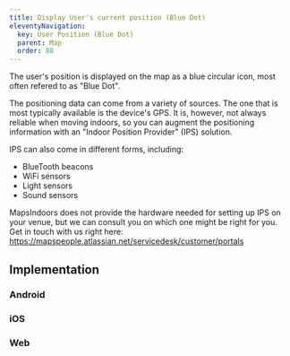 ```yaml
---
title: Display User's current position (Blue Dot)
eleventyNavigation:
  key: User Position (Blue Dot)
  parent: Map
  order: 80
---
```


The user's position is displayed on the map as a blue circular icon, most often refered to as "Blue Dot".

The positioning data can come from a variety of sources. The one that is most typically available is the device's GPS. It is, however, not always reliable when moving indoors, so you can augment the positioning information with an "Indoor Position Provider" (IPS) solution.

IPS can also come in different forms, including:

- BlueTooth beacons
- WiFi sensors
- Light sensors
- Sound sensors

MapsIndoors does not provide the hardware needed for setting up IPS on your venue, but we can consult you on which one might be right for you. Get in touch with us right here: <https://mapspeople.atlassian.net/servicedesk/customer/portals>

## Implementation

<mi-tabs>
    <mi-tab label="Android" tab-for="android"></mi-tab>
    <mi-tab label="iOS" tab-for="ios"></mi-tab>
    <mi-tab label="Web" tab-for="web"></mi-tab>
    <mi-tab-panel id="android">
        <h3>Android</h3>
    </mi-tab-panel>
    <mi-tab-panel id="ios">
        <h3>iOS</h3>
    </mi-tab-panel>
    <mi-tab-panel id="web">
        <h3>Web</h3>
    </mi-tab-panel>
</mi-tabs>
